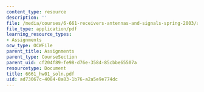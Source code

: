 ```yaml
---
content_type: resource
description: ''
file: /media/courses/6-661-receivers-antennas-and-signals-spring-2003/ad73067c40848a831b76a2a5e9e774dc_6661_hw01_soln.pdf
file_type: application/pdf
learning_resource_types:
- Assignments
ocw_type: OCWFile
parent_title: Assignments
parent_type: CourseSection
parent_uid: cf204f89-fe98-d76e-3584-85cbbe65507a
resourcetype: Document
title: 6661_hw01_soln.pdf
uid: ad73067c-4084-8a83-1b76-a2a5e9e774dc
---
```

